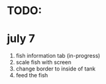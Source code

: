 # TODO:
# july 7
1. fish information tab (in-progress)
2. scale fish with screen
3. change border to inside of tank
4. feed the fish
